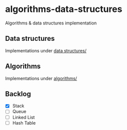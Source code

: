 # algorithms-data-structures
Algorithms &amp; data structures implementation
## Data structures
Implementations under [data structures/](https://github.com/dgharsallah/algorithms-data-structures/tree/master/data%20structures)
## Algorithms 
Implementations under [algorithms/](https://github.com/dgharsallah/algorithms-data-structures/tree/master/algorithms)
## Backlog
- [x] Stack
- [ ] Queue
- [ ] Linked List
- [ ] Hash Table
